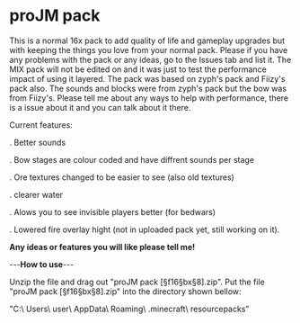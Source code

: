 # proJM pack
This is a normal 16x pack to add quality of life and gameplay upgrades but with keeping the things you love from your normal pack.
Please if you have any problems with the pack or any ideas, go to the Issues tab and list it.
The MIX pack will not be edited on and it was just to test the performance impact of using it layered. 
The pack was based on zyph's pack and Fiizy's pack also. The sounds and blocks were from zyph's pack but the bow was from Fiizy's.
Please tell me about any ways to help with performance, there is a issue about it and you can talk about it there.

Current features:

. Better sounds

. Bow stages are colour coded and have diffrent sounds per stage

. Ore textures changed to be easier to see (also old textures)

. clearer water

. Alows you to see invisible players better (for bedwars)

. Lowered fire overlay hight (not in uploaded pack yet, still working on it).

**Any ideas or features you will like please tell me!**

---**How to use**---

Unzip the file and drag out "proJM pack [§f16§bx§8].zip". Put the file "proJM pack [§f16§bx§8].zip" into the directory shown bellow:

"C:\ Users\ user\ AppData\ Roaming\ .minecraft\ resourcepacks"
